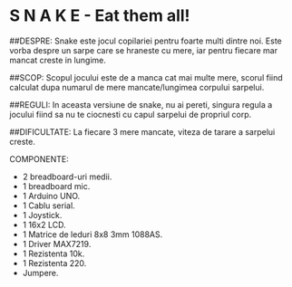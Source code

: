 # S N A K E - Eat them all!

##DESPRE:
Snake este jocul copilariei pentru foarte multi dintre noi. Este vorba despre un sarpe care se hraneste cu mere, iar pentru fiecare mar mancat creste in lungime.

##SCOP:
Scopul jocului este de a manca cat mai multe mere, scorul fiind calculat dupa numarul de mere mancate/lungimea corpului sarpelui.

##REGULI:
In aceasta versiune de snake, nu ai pereti, singura regula a jocului fiind sa nu te ciocnesti cu capul sarpelui de propriul corp.

##DIFICULTATE:
La fiecare 3 mere mancate, viteza de tarare a sarpelui creste.

COMPONENTE:
- 2 breadboard-uri medii.
- 1 breadboard mic.
- 1 Arduino UNO.
- 1 Cablu serial.
- 1 Joystick.
- 1 16x2 LCD.
- 1 Matrice de leduri 8x8 3mm 1088AS.
- 1 Driver MAX7219.
- 1 Rezistenta 10k.
- 1 Rezistenta 220.
- Jumpere.

